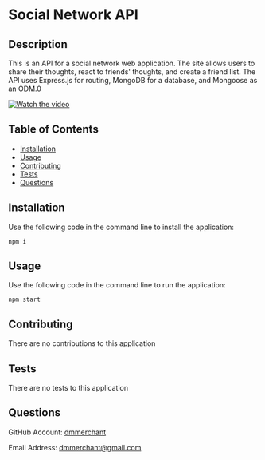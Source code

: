 # Social Network API
  

## Description

This is an API for a social network web application. The site allows users to share their thoughts, react to friends' thoughts, and create a friend list. The API uses Express.js for routing, MongoDB for a database, and Mongoose as an ODM.0

[![Watch the video](https://i.imgur.com/vKb2F1B.png)](https://drive.google.com/file/d/1LklVF5HzS0Hfbds4GUSyHdfDd2TXpMOx/view)

## Table of Contents

- [Installation](#installation)
- [Usage](#usage)
- [Contributing](#contributing)
- [Tests](#tests)
- [Questions](#questions)


## Installation

Use the following code in the command line to install the application:

    npm i

## Usage

Use the following code in the command line to run the application:

    npm start



## Contributing

There are no contributions to this application

## Tests

There are no tests to this application

## Questions

GitHub Account:  [dmmerchant](https://github.com/dmmerchant)

Email Address: dmmerchant@gmail.com

